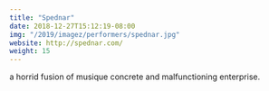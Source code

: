 ```yaml
---
title: "Spednar"
date: 2018-12-27T15:12:19-08:00
img: "/2019/imagez/performers/spednar.jpg"
website: http://spednar.com/
weight: 15
---
```


a horrid fusion of musique concrete and malfunctioning enterprise.
